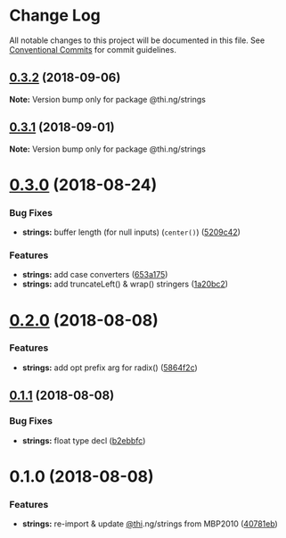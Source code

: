# Change Log

All notable changes to this project will be documented in this file.
See [Conventional Commits](https://conventionalcommits.org) for commit guidelines.

<a name="0.3.2"></a>
## [0.3.2](https://github.com/thi-ng/umbrella/compare/@thi.ng/strings@0.3.1...@thi.ng/strings@0.3.2) (2018-09-06)




**Note:** Version bump only for package @thi.ng/strings

<a name="0.3.1"></a>
## [0.3.1](https://github.com/thi-ng/umbrella/compare/@thi.ng/strings@0.3.0...@thi.ng/strings@0.3.1) (2018-09-01)




**Note:** Version bump only for package @thi.ng/strings

<a name="0.3.0"></a>
# [0.3.0](https://github.com/thi-ng/umbrella/compare/@thi.ng/strings@0.2.0...@thi.ng/strings@0.3.0) (2018-08-24)


### Bug Fixes

* **strings:** buffer length (for null inputs) (`center()`) ([5209c42](https://github.com/thi-ng/umbrella/commit/5209c42))


### Features

* **strings:** add case converters ([653a175](https://github.com/thi-ng/umbrella/commit/653a175))
* **strings:** add truncateLeft() & wrap() stringers ([1a20bc2](https://github.com/thi-ng/umbrella/commit/1a20bc2))




<a name="0.2.0"></a>
# [0.2.0](https://github.com/thi-ng/umbrella/compare/@thi.ng/strings@0.1.1...@thi.ng/strings@0.2.0) (2018-08-08)


### Features

* **strings:** add opt prefix arg for radix() ([5864f2c](https://github.com/thi-ng/umbrella/commit/5864f2c))




<a name="0.1.1"></a>
## [0.1.1](https://github.com/thi-ng/umbrella/compare/@thi.ng/strings@0.1.0...@thi.ng/strings@0.1.1) (2018-08-08)


### Bug Fixes

* **strings:** float type decl ([b2ebbfc](https://github.com/thi-ng/umbrella/commit/b2ebbfc))




<a name="0.1.0"></a>
# 0.1.0 (2018-08-08)


### Features

* **strings:** re-import & update [@thi](https://github.com/thi).ng/strings from MBP2010 ([40781eb](https://github.com/thi-ng/umbrella/commit/40781eb))
